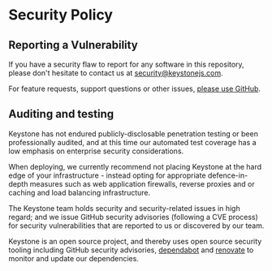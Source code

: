 # Security Policy

## Reporting a Vulnerability

If you have a security flaw to report for any software in this repository, please don't hesitate to contact us at [security@keystonejs.com](mailto:security@keystonejs.com).

For feature requests, support questions or other issues, [please use GitHub](https://github.com/keystonejs/keystone/issues/new/choose).

## Auditing and testing

Keystone has not endured publicly-disclosable penetration testing or been professionally audited, and at this time our automated test coverage has a low emphasis on enterprise security considerations.

When deploying, we currently recommend not placing Keystone at the hard edge of your infrastructure - instead opting for appropriate defence-in-depth measures such as web application firewalls, reverse proxies and or caching and load balancing infrastructure.

The Keystone team holds security and security-related issues in high regard; and we issue GitHub security advisories (following a CVE process) for security vulnerabilities that are reported to us or discovered by our team.

Keystone is an open source project, and thereby uses open source security tooling including GitHub security advisories, [dependabot](https://github.com/dependabot) and [renovate](https://github.com/renovatebot/renovate) to monitor and update our dependencies.
